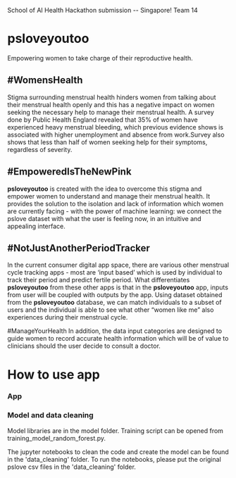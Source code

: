 School of AI Health Hackathon submission -- Singapore!
Team 14
 
# psloveyoutoo
Empowering women to take charge of their reproductive health.

## \#WomensHealth
Stigma surrounding menstrual health hinders women from talking about their menstrual health openly and this has a negative impact on women seeking the necessary help to manage their menstrual health. A survey done by Public Health England revealed that 35% of women have experienced heavy menstrual bleeding, which previous evidence shows is associated with higher unemployment and absence from work.Survey also shows that less than half of women seeking help for their symptoms, regardless of severity.

## \#EmpoweredIsTheNewPink
<b>psloveyoutoo</b> is created with the idea to overcome this stigma and empower women to understand and manage their menstrual health. It provides the solution to the isolation and lack of information which women are currently facing - with the power of machine learning: we connect the pslove dataset with what the user is feeling now, in an intuitive and appealing interface.

## \#NotJustAnotherPeriodTracker
In the current consumer digital app space, there are various other menstrual cycle tracking apps - most are ‘input based’ which is used by individual to track their period and predict fertile period. What differentiates <b>psloveyoutoo</b> from these other apps is that in the <b>psloveyoutoo</b> app, inputs from user will be coupled with outputs by the app. Using dataset obtained from the <b>psloveyoutoo</b> database, we can match individuals to a subset of users and the individual is able to see what other “women like me” also experiences during their menstrual cycle.

#ManageYourHealth
In addition, the data input categories are designed to guide women to record accurate health information which will be of value to clinicians should the user decide to consult a doctor. 

# How to use app

### App

### Model and data cleaning
Model libraries are in the model folder. Training script can be opened from training_model_random_forest.py.

The jupyter notebooks to clean the code and create the model can be found in the 'data_cleaning' folder.
To run the notebooks, please put the original pslove csv files in the 'data_cleaning' folder.

